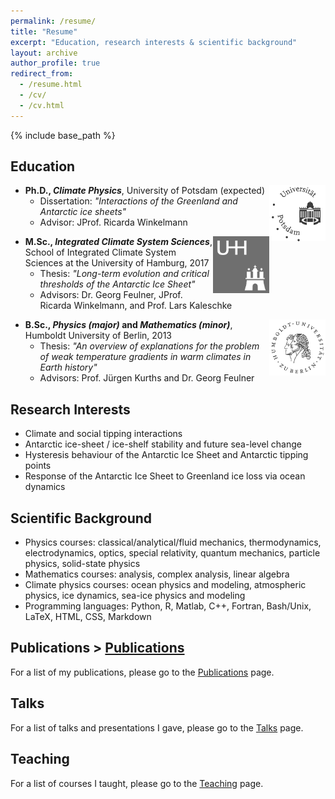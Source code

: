 ```yaml
---
permalink: /resume/
title: "Resume"
excerpt: "Education, research interests & scientific background"
layout: archive
author_profile: true
redirect_from:
  - /resume.html
  - /cv/
  - /cv.html
---
```


{% include base_path %}

## Education
<img style="float: right;" src="/images/logo_uni-potsdam_gray.png" width="90">

- **Ph.D., *Climate Physics***, University of Potsdam (expected)
  - Dissertation: *"Interactions of the Greenland and Antarctic ice sheets"*
  - Advisor: JProf. Ricarda Winkelmann

<img style="float: right;" src="/images/logo_uni-hamburg_gray.png" width="90">

- **M.Sc., *Integrated Climate System Sciences***, School of Integrated Climate System Sciences at the University of Hamburg, 2017
  - Thesis: *"Long-term evolution and critical thresholds of the Antarctic Ice Sheet"*
  - Advisors: Dr. Georg Feulner, JProf. Ricarda Winkelmann, and Prof. Lars Kaleschke

<img style="float: right;" src="/images/logo_uni-huberlin_gray.png" width="90">

- **B.Sc., *Physics (major)* and *Mathematics (minor)***, Humboldt University of Berlin, 2013
  - Thesis: *"An overview of explanations for the problem of weak temperature gradients in warm climates in Earth history"*
  - Advisors: Prof. Jürgen Kurths and Dr. Georg Feulner

## Research Interests
- Climate and social tipping interactions
- Antarctic ice-sheet / ice-shelf stability and future sea-level change
- Hysteresis behaviour of the Antarctic Ice Sheet and Antarctic tipping points
- Response of the Antarctic Ice Sheet to Greenland ice loss via ocean dynamics
  
## Scientific Background
- Physics courses: classical/analytical/fluid mechanics, thermodynamics, electrodynamics, optics, special relativity, quantum mechanics, particle physics, solid-state physics
- Mathematics courses: analysis, complex analysis, linear algebra
- Climate physics courses: ocean physics and modeling, atmospheric physics, ice dynamics, sea-ice physics and modeling
- Programming languages: Python, R, Matlab, C++, Fortran, Bash/Unix, LaTeX, HTML, CSS, Markdown

## Publications > [Publications](/publications/ "Publications")
For a list of my publications, please go to the [Publications](/publications/ "Publications") page.
  
## Talks
For a list of talks and presentations I gave, please go to the [Talks](/talks/ "Talks") page.
  
## Teaching
For a list of courses I taught, please go to the [Teaching](/teaching/ "Teaching") page.


<!-- [JProf. Ricarda Winkelmann]: https://ricarda.science
[Dr. Georg Feulner]: https://www.pik-potsdam.de/members/feulner
[Prof. Lars Kaleschke]: https://www.clisap.de/clisap/people/lars_kaleschke-7/
[Prof. Jürgen Kurths]: https://www.pik-potsdam.de/members/kurths -->